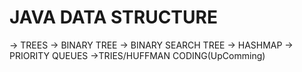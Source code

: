 # JAVA DATA STRUCTURE

-> TREES
-> BINARY TREE
-> BINARY SEARCH TREE 
-> HASHMAP
-> PRIORITY QUEUES
->TRIES/HUFFMAN CODING(UpComming)
